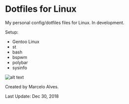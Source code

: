 # Dotfiles for Linux

My personal config/dotfiles files for Linux. In development.

Setup:
- Gentoo Linux
- st
- bash
- bspwm
- polybar
- sysinfo


![alt text](https://i.postimg.cc/tyvTwJ92/30-12-2018-19-08-38.png)

Created by Marcelo Alves.

Last Update: Dec 30, 2018
